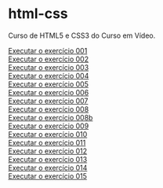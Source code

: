 # html-css
 Curso de HTML5 e CSS3 do Curso em Vídeo.

<a href= "https://luis-sfurlan.github.io/html-css/exercicios/ex001/index.html">Executar o exercício 001</a>
<br>
<a href= "https://luis-sfurlan.github.io/html-css/exercicios/ex002/index.html">Executar o exercício 002</a>
<br>
<a href= "https://luis-sfurlan.github.io/html-css/exercicios/ex003/index.html">Executar o exercício 003</a>
<br>
<a href= "https://luis-sfurlan.github.io/html-css/exercicios/ex004/index.html">Executar o exercício 004</a>
<br>
<a href= "https://luis-sfurlan.github.io/html-css/exercicios/ex005/index.html">Executar o exercício 005</a>
<br>
<a href= "https://luis-sfurlan.github.io/html-css/exercicios/ex006/index.html">Executar o exercício 006</a>
<br>
<a href= "https://luis-sfurlan.github.io/html-css/exercicios/ex007/index.html">Executar o exercício 007</a>
<br>
<a href= "https://luis-sfurlan.github.io/html-css/exercicios/ex008/index.html">Executar o exercício 008</a>
<br>
<a href= "https://luis-sfurlan.github.io/html-css/exercicios/ex008b/index.html">Executar o exercício 008b</a>
<br>
<a href= "https://luis-sfurlan.github.io/html-css/exercicios/ex009/index.html">Executar o exercício 009</a>
<br>
<a href= "https://luis-sfurlan.github.io/html-css/exercicios/ex010/index.html">Executar o exercício 010</a>
<br>
<a href= "https://luis-sfurlan.github.io/html-css/exercicios/ex011/index.html">Executar o exercício 011</a>
<br>
<a href= "https://luis-sfurlan.github.io/html-css/exercicios/ex012/index.html">Executar o exercício 012</a>
<br>
<a href= "https://luis-sfurlan.github.io/html-css/exercicios/ex013/index.html">Executar o exercício 013</a>
<br>
<a href= "https://luis-sfurlan.github.io/html-css/exercicios/ex014/index.html">Executar o exercício 014</a>
<br>
<a href= "https://luis-sfurlan.github.io/html-css/exercicios/ex015/index.html">Executar o exercício 015</a>